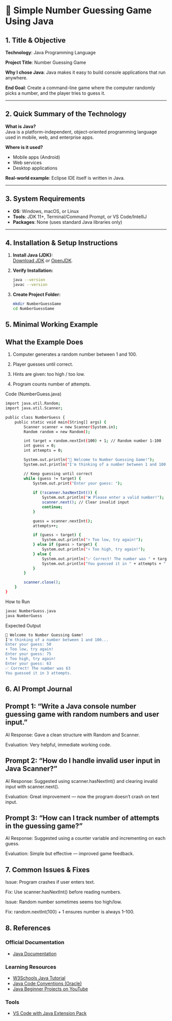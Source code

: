 # 🎲 Simple Number Guessing Game Using Java  

## 1. Title & Objective  
**Technology**: Java Programming Language  

**Project Title**: Number Guessing Game  

**Why I chose Java**: Java makes it easy to build console applications that run anywhere.  

**End Goal**: Create a command-line game where the computer randomly picks a number, and the player tries to guess it.  

---

## 2. Quick Summary of the Technology  

**What is Java?**  
Java is a platform-independent, object-oriented programming language used in mobile, web, and enterprise apps.  

**Where is it used?**  
- Mobile apps (Android)  
- Web services  
- Desktop applications  

**Real-world example**: Eclipse IDE itself is written in Java.  

---

## 3. System Requirements  
- **OS**: Windows, macOS, or Linux  
- **Tools**: JDK 11+, Terminal/Command Prompt, or VS Code/IntelliJ  
- **Packages**: None (uses standard Java libraries only)  

---

## 4. Installation & Setup Instructions  

1. **Install Java (JDK):**  
   [Download JDK](https://www.oracle.com/java/technologies/downloads/) or [OpenJDK](https://openjdk.org/).  

2. **Verify Installation:**  
   ```bash
   java --version
   javac --version
3. **Create Project Folder:**
    ```bash
    mkdir NumberGuessGame
    cd NumberGuessGame

## 5. Minimal Working Example
## What the Example Does

1. Computer generates a random number between 1 and 100.

2. Player guesses until correct.

3. Hints are given: too high / too low.

4. Program counts number of attempts.

Code (NumberGuess.java)
```bash
import java.util.Random;
import java.util.Scanner;

public class NumberGuess {
    public static void main(String[] args) {
        Scanner scanner = new Scanner(System.in);
        Random random = new Random();

        int target = random.nextInt(100) + 1; // Random number 1-100
        int guess = 0;
        int attempts = 0;

        System.out.println("🎲 Welcome to Number Guessing Game!");
        System.out.println("I'm thinking of a number between 1 and 100...");

        // Keep guessing until correct
        while (guess != target) {
            System.out.print("Enter your guess: ");
            
            if (!scanner.hasNextInt()) {
                System.out.println("❌ Please enter a valid number!");
                scanner.next(); // Clear invalid input
                continue;
            }

            guess = scanner.nextInt();
            attempts++;

            if (guess < target) {
                System.out.println("⬆️ Too low, try again!");
            } else if (guess > target) {
                System.out.println("⬇️ Too high, try again!");
            } else {
                System.out.println("✅ Correct! The number was " + target);
                System.out.println("You guessed it in " + attempts + " attempts.");
            }
        }

        scanner.close();
    }
}
```

How to Run
```bash
javac NumberGuess.java
java NumberGuess
```

Expected Output
```bash
🎲 Welcome to Number Guessing Game!
I'm thinking of a number between 1 and 100...
Enter your guess: 50
⬆️ Too low, try again!
Enter your guess: 75
⬇️ Too high, try again!
Enter your guess: 63
✅ Correct! The number was 63
You guessed it in 3 attempts.
```
## 6. AI Prompt Journal

## Prompt 1: “Write a Java console number guessing game with random numbers and user input.”

AI Response: Gave a clean structure with Random and Scanner.

Evaluation: Very helpful, immediate working code.

## Prompt 2: “How do I handle invalid user input in Java Scanner?”

AI Response: Suggested using scanner.hasNextInt() and clearing invalid input with scanner.next().

Evaluation: Great improvement — now the program doesn’t crash on text input.

## Prompt 3: “How can I track number of attempts in the guessing game?”

AI Response: Suggested using a counter variable and incrementing on each guess.

Evaluation: Simple but effective — improved game feedback.

## 7. Common Issues & Fixes

Issue: Program crashes if user enters text.

Fix: Use scanner.hasNextInt() before reading numbers.

Issue: Random number sometimes seems too high/low.

Fix: random.nextInt(100) + 1 ensures number is always 1–100.

## 8. References

### Official Documentation
- [Java Documentation](https://docs.oracle.com/en/java/)

### Learning Resources
- [W3Schools Java Tutorial](https://www.w3schools.com/java/)
- [Java Code Conventions (Oracle)](https://www.oracle.com/java/technologies/javase/codeconventions-introduction.html)
- [Java Beginner Projects on YouTube](https://www.youtube.com/results?search_query=java+beginner+projects)

### Tools
- [VS Code with Java Extension Pack](https://marketplace.visualstudio.com/items?itemName=vscjava.vscode-java-pack)

